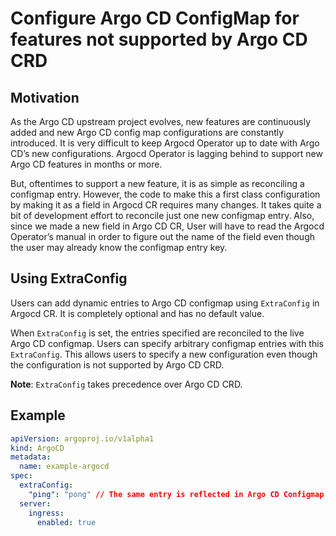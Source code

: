 # Configure Argo CD ConfigMap for features not supported by Argo CD CRD

## Motivation

As the Argo CD upstream project evolves, new features are continuously added and new Argo CD config map configurations are constantly introduced. It is very difficult to keep Argocd Operator up to date with Argo CD’s new configurations. Argocd Operator is lagging behind to support new Argo CD features in months or more.

But, oftentimes to support a new feature, it is as simple as reconciling a configmap entry.  However, the code to make this a first class configuration by making it as a field in Argocd CR requires many changes. It takes quite a bit of development effort to reconcile just one new configmap entry. Also, since we made a new field in Argo CD CR, User will have to read the Argocd Operator’s manual in order to figure out the name of the field even though the user may already know the configmap entry key.

## Using ExtraConfig

Users can add dynamic entries to Argo CD configmap using `ExtraConfig` in Argocd CR. It is completely optional and has no default value.

When `ExtraConfig` is set, the entries specified are reconciled to the live Argo CD configmap. Users can specify arbitrary configmap entries with this `ExtraConfig`. This allows users to specify a new configuration even though the configuration is not supported by Argo CD CRD.

**Note**: `ExtraConfig` takes precedence over Argo CD CRD.

## Example

```yaml
apiVersion: argoproj.io/v1alpha1
kind: ArgoCD
metadata:
  name: example-argocd
spec:
  extraConfig: 
    "ping": "pong" // The same entry is reflected in Argo CD Configmap.
  server:
    ingress:
      enabled: true
```
